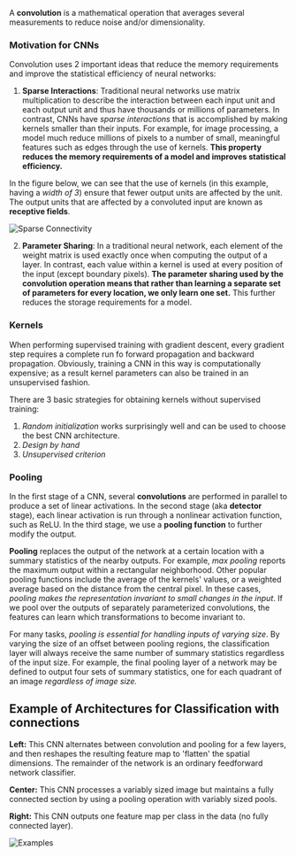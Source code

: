 A **convolution** is a mathematical operation that averages several measurements to reduce noise and/or dimensionality.

### Motivation for CNNs
Convolution uses 2 important ideas that reduce the memory requirements and improve the statistical efficiency of neural networks:

1. **Sparse Interactions**: Traditional neural networks use matrix multiplication to describe the interaction between each input unit and each output unit and thus have thousands or millions of parameters. In contrast, CNNs have _sparse interactions_ that is accomplished by making kernels smaller than their inputs. For example, for image processing, a model much reduce millions of pixels to a number of small, meaningful features such as edges through the use of kernels. __This property reduces the memory requirements of a model and improves statistical efficiency.__

In the figure below, we can see that the use of kernels (in this example, having a *width of 3*) ensure that fewer output units are affected by the unit. The output units that are affected by a convoluted input are known as **receptive fields**.

![Sparse Connectivity](https://slideplayer.com/slide/13751965/85/images/8/Sparse+connections+due+to+small+convolution+kernel.jpg)

2. **Parameter Sharing**: In a traditional neural network, each element of the weight matrix is used exactly once when computing the output of a layer. In contrast, each value within a kernel is used at every position of the input (except boundary pixels). __The parameter sharing used by the convolution operation means that rather than learning a separate set of parameters for every location, we only learn one set.__ This further reduces the storage requirements for a model.

### Kernels

When performing supervised training with gradient descent, every gradient step requires a complete run fo forward propagation and backward propagation. Obviously, training a CNN in this way is computationally expensive; as a result kernel parameters can also be trained in an unsupervised fashion.

There are 3 basic strategies for obtaining kernels without supervised training:
1. *Random initialization* works surprisingly well and can be used to choose the best CNN architecture. 
2. *Design by hand*
3. *Unsupervised criterion*


### Pooling
In the first stage of a CNN, several **convolutions** are performed in parallel to produce a set of linear activations. In the second stage (aka **detector** stage), each linear activation is run through a nonlinear activation function, such as ReLU. In the third stage, we use a **pooling function** to further modify the output.

**Pooling** replaces the output of the network at a certain location with a summary statistics of the nearby outputs. For example, _max pooling_ reports the maximum output within a rectangular neighborhood. Other popular pooling functions include the average of the kernels' values, or a weighted average based on the distance from the central pixel. In these cases, _pooling makes the representation invariant to small changes in the input_. If we pool over the outputs of separately parameterized convolutions, the features can learn which transformations to become invariant to.

For many tasks, _pooling is essential for handling inputs of varying size_. By varying the size of an offset between pooling regions, the classification layer will always receive the same number of summary statistics regardless of the input size. For example, the final pooling layer of a network may be defined to output four sets of summary statistics, one for each quadrant of an image _regardless of image size._

## Example of Architectures for Classification with connections

**Left:** This CNN alternates between convolution and pooling for a few layers, and then reshapes the resulting feature map to 'flatten' the spatial dimensions. The remainder of the network is an ordinary feedforward network classifier.

**Center:** This CNN processes a variably sized image but maintains a fully connected section by using a pooling operation with variably sized pools.

**Right:** This CNN outputs one feature map per class in the data (no fully connected layer).

![Examples](https://www.google.com/url?sa=i&source=images&cd=&ved=2ahUKEwjj7trl-srgAhUD_4MKHfMxCm4QjRx6BAgBEAU&url=https%3A%2F%2Fslideplayer.com%2Fslide%2F13751965%2F&psig=AOvVaw0ghLgWi-UhMZsoklB1FSmL&ust=1550774352743094)
